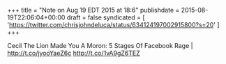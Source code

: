 +++
title = "Note on Aug 19 EDT 2015 at 18:6"
publishdate = 2015-08-19T22:06:04+00:00
draft = false
syndicated = [ 'https://twitter.com/chrisjohndeluca/status/634124197002915800?s=20' ]
+++

Cecil The Lion Made You A Moron: 5 Stages Of Facebook Rage | http://t.co/jyooYaeZ6c http://t.co/1vA9gZ6TEZ
